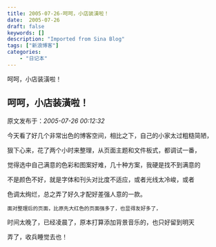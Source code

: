 ```yaml
---
title: 2005-07-26-呵呵，小店装潢啦！
date:  2005-07-26
draft: false
keywords: []
description: "Imported from Sina Blog"
tags: ["新浪博客"]
categories: 
    - "日记本"
---
```

呵呵，小店装潢啦！
## 呵呵，小店装潢啦！

 原文发布于：*2005-07-26 00:12:32*

   今天看了好几个非常出色的博客空间，相比之下，自己的小家太过粗糙简陋，

 

狠下心来，花了两个小时来整理，从页面主题和文件板式，都调试一番，

 

觉得选中自己满意的色彩和图案好难，几十种方案，我硬是找不到满意的

 

不是颜色不好，就是字体和刊头对比度不适应，或者光线太冷峻，或者

 

色调太绚烂，总之弄了好久才配好差强人意的一款。

 

    面对整理后的页面，比原先大红色的页面强多了，也显得友好多了，

 

时间太晚了，已经凌晨了，原本打算添加背景音乐的，也只好留到明天

 

弄了，收兵睡觉去也！

    


